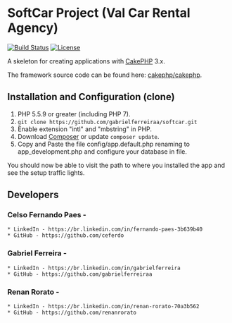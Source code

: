 # SoftCar Project (Val Car Rental Agency)

[![Build Status](https://img.shields.io/travis/cakephp/app/master.svg?style=flat-square)](https://travis-ci.org/cakephp/app)
[![License](https://img.shields.io/packagist/l/cakephp/app.svg?style=flat-square)](https://packagist.org/packages/cakephp/app)

A skeleton for creating applications with [CakePHP](http://cakephp.org) 3.x.

The framework source code can be found here: [cakephp/cakephp](https://github.com/cakephp/cakephp).

## Installation and Configuration (clone)

1. PHP 5.5.9 or greater (including PHP 7).
2. `git clone https://github.com/gabrielferreiraa/softcar.git`
3. Enable extension "intl" and "mbstring" in PHP.
4. Download [Composer](http://getcomposer.org/doc/00-intro.md) or update `composer update`.
5. Copy and Paste the file config/app.default.php renaming to app_development.php and configure your database in file.

You should now be able to visit the path to where you installed the app and see
the setup traffic lights.

## Developers

### Celso Fernando Paes - 
	* LinkedIn - https://br.linkedin.com/in/fernando-paes-3b639b40
	* GitHub - https://github.com/ceferdo
### Gabriel Ferreira - 
	* LinkedIn - https://br.linkedin.com/in/gabrielferreira 
	* GitHub - https://github.com/gabrielferreiraa
### Renan Rorato - 
	* LinkedIn - https://br.linkedin.com/in/renan-rorato-70a3b562
	* GitHub - https://github.com/renanrorato


